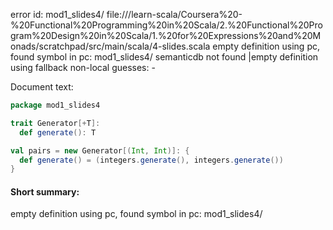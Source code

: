 error id: mod1_slides4/
file://<WORKSPACE>/learn-scala/Coursera%20-%20Functional%20Programming%20in%20Scala/2.%20Functional%20Program%20Design%20in%20Scala/1.%20for%20Expressions%20and%20Monads/scratchpad/src/main/scala/4-slides.scala
empty definition using pc, found symbol in pc: mod1_slides4/
semanticdb not found
|empty definition using fallback
non-local guesses:
	 -

Document text:

```scala
package mod1_slides4

trait Generator[+T]:
  def generate(): T

val pairs = new Generator[(Int, Int)]: {
  def generate() = (integers.generate(), integers.generate())
}

```

#### Short summary: 

empty definition using pc, found symbol in pc: mod1_slides4/